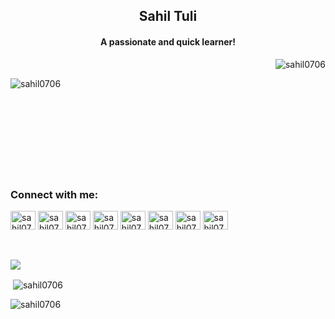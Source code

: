 <!--
### Hi there, I am using github 👋

**Sahil0706/Sahil0706** is a ✨ _special_ ✨ repository because its `README.md` (this file) appears on your GitHub profile.

Here are some ideas to get you started:

- 🔭 I’m currently working on ...
- 🌱 I’m currently learning ...
- 👯 I’m looking to collaborate on ...
- 🤔 I’m looking for help with ...
- 💬 Ask me about ...
- 📫 How to reach me: ...
- 😄 Pronouns: ...
- ⚡ Fun fact: ...
-->
<h2 align="center">Sahil Tuli</h2>
<h4 align="center">A passionate and quick learner!</h4>

<p align="right"> <img src="https://komarev.com/ghpvc/?username=sahil0706&label=Profile%20views&color=0e75b6&style=flat" alt="sahil0706" /> </p>

<p><img align="left" src="https://github-readme-stats.vercel.app/api/top-langs?username=sahil0706&show_icons=true&locale=en&layout=compact" alt="sahil0706" /></p>
<br />
&nbsp;
<br />
&nbsp;
<br />
&nbsp;
<br />
&nbsp;
<br />
&nbsp;
<br />
<br />
&nbsp;
<br />
&nbsp;
<br />
<div style="display: block;">
<h3 align="left">Connect with me:</h3>
<p align="left">
<a href="#" target="blank"><img align="center" src="https://cdn.jsdelivr.net/npm/simple-icons@3.0.1/icons/twitter.svg" alt="sahil0706" height="30" width="40" /></a>
<a href="https://www.linkedin.com/in/sahil-tuli-2670b91a1/" target="blank"><img align="center" src="https://cdn.jsdelivr.net/npm/simple-icons@3.0.1/icons/linkedin.svg" alt="sahil0706" height="30" width="40" /></a>
<a href="#" target="blank"><img align="center" src="https://cdn.jsdelivr.net/npm/simple-icons@3.0.1/icons/facebook.svg" alt="sahil0706s" height="30" width="40" /></a>
<a href="https://www.instagram.com/shinchan.07/" target="blank"><img align="center" src="https://cdn.jsdelivr.net/npm/simple-icons@3.13.0/icons/instagram.svg" alt="sahil0706s" height="30" width="40" /></a>
<a href="https://www.hackerrank.com/sahil20000706" target="blank"><img align="center" src="https://cdn.jsdelivr.net/npm/simple-icons@3.0.1/icons/hackerrank.svg" alt="sahil0706" height="30" width="40" /></a>
<a href="https://www.hackerearth.com/@sahil20000706" target="blank"><img align="center" src="https://cdn.jsdelivr.net/npm/simple-icons@3.13.0/icons/hackerearth.svg" alt="sahil0706" height="30" width="40" /></a>
<a href="#" target="blank"><img align="center" src="https://cdn.jsdelivr.net/npm/simple-icons@3.13.0/icons/codechef.svg" alt="sahil0706" height="30" width="40" /></a>
<a href="https://leetcode.com/sahil20000706/" target="blank"><img align="center" src="https://cdn.jsdelivr.net/npm/simple-icons@3.13.0/icons/leetcode.svg" alt="sahil0706" height="30" width="40" /></a>
</p>
</div>
<br>
<br>

<img src="https://github-profile-trophy.vercel.app/?username=sahil0706&theme=flat" />



<p>&nbsp;<img align="center" src="https://github-readme-stats.vercel.app/api?username=sahil0706&show_icons=true&locale=en" alt="sahil0706" /></p>
<p><img align="center" src="https://github-readme-streak-stats.herokuapp.com/?user=sahil0706&" alt="sahil0706" /></p>
